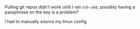 Pulling git repos didn't work until I ran `ssh-add`, possibly having a passphrase on the key is a problem?

I had to manually source my tmux config


